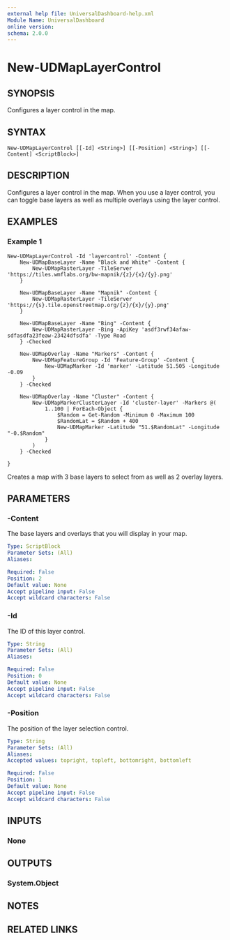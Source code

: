```yaml
---
external help file: UniversalDashboard-help.xml
Module Name: UniversalDashboard
online version: 
schema: 2.0.0
---
```


# New-UDMapLayerControl

## SYNOPSIS
Configures a layer control in the map.

## SYNTAX

```
New-UDMapLayerControl [[-Id] <String>] [[-Position] <String>] [[-Content] <ScriptBlock>]
```

## DESCRIPTION
Configures a layer control in the map. When you use a layer control, you can toggle base layers as well as multiple overlays using the layer control.

## EXAMPLES

### Example 1
```
New-UDMapLayerControl -Id 'layercontrol' -Content {
    New-UDMapBaseLayer -Name "Black and White" -Content {
        New-UDMapRasterLayer -TileServer 'https://tiles.wmflabs.org/bw-mapnik/{z}/{x}/{y}.png' 
    } 

    New-UDMapBaseLayer -Name "Mapnik" -Content {
        New-UDMapRasterLayer -TileServer 'https://{s}.tile.openstreetmap.org/{z}/{x}/{y}.png' 
    } 

    New-UDMapBaseLayer -Name "Bing" -Content {
        New-UDMapRasterLayer -Bing -ApiKey 'asdf3rwf34afaw-sdfasdfa23feaw-23424dfsdfa' -Type Road
    } -Checked

    New-UDMapOverlay -Name "Markers" -Content {
        New-UDMapFeatureGroup -Id 'Feature-Group' -Content {
            New-UDMapMarker -Id 'marker' -Latitude 51.505 -Longitude -0.09
        } 
    } -Checked

    New-UDMapOverlay -Name "Cluster" -Content {
        New-UDMapMarkerClusterLayer -Id 'cluster-layer' -Markers @(
            1..100 | ForEach-Object {
                $Random = Get-Random -Minimum 0 -Maximum 100
                $RandomLat = $Random + 400
                New-UDMapMarker -Latitude "51.$RandomLat" -Longitude "-0.$Random"
            }
        )
    } -Checked

}
```

Creates a map with 3 base layers to select from as well as 2 overlay layers. 

## PARAMETERS

### -Content
The base layers and overlays that you will display in your map.

```yaml
Type: ScriptBlock
Parameter Sets: (All)
Aliases: 

Required: False
Position: 2
Default value: None
Accept pipeline input: False
Accept wildcard characters: False
```

### -Id
The ID of this layer control.

```yaml
Type: String
Parameter Sets: (All)
Aliases: 

Required: False
Position: 0
Default value: None
Accept pipeline input: False
Accept wildcard characters: False
```

### -Position
The position of the layer selection control.

```yaml
Type: String
Parameter Sets: (All)
Aliases: 
Accepted values: topright, topleft, bottomright, bottomleft

Required: False
Position: 1
Default value: None
Accept pipeline input: False
Accept wildcard characters: False
```

## INPUTS

### None


## OUTPUTS

### System.Object

## NOTES

## RELATED LINKS

